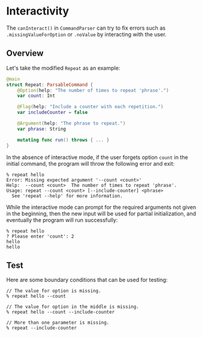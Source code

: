 # Interactivity

The `canInteract()` in `CommandParser` can try to fix errors such as `.missingValueForOption` or `.noValue` by interacting with the user.

## Overview

Let's take the modified `Repeat` as an example:

```swift
@main
struct Repeat: ParsableCommand {
    @Option(help: "The number of times to repeat 'phrase'.")
    var count: Int

    @Flag(help: "Include a counter with each repetition.")
    var includeCounter = false

    @Argument(help: "The phrase to repeat.")
    var phrase: String

    mutating func run() throws { ... }
}
```

In the absence of interactive mode, if the user forgets option `count` in the initial command, the program will throw the following error and exit:

```
% repeat hello
Error: Missing expected argument '--count <count>'
Help:  --count <count>  The number of times to repeat 'phrase'.
Usage: repeat --count <count> [--include-counter] <phrase>
  See 'repeat --help' for more information.
```

While the interactive mode can prompt for the required arguments not given in the beginning, then the new input will be used for partial initialization, and eventually the program will run successfully:

```
% repeat hello
? Please enter 'count': 2
hello
hello
```
## Test

Here are some boundary conditions that can be used for testing:

```
// The value for option is missing.
% repeat hello --count
```

```
// The value for option in the middle is missing.
% repeat hello --count --include-counter
```

```
// More than one parameter is missing.
% repeat --include-counter
```

